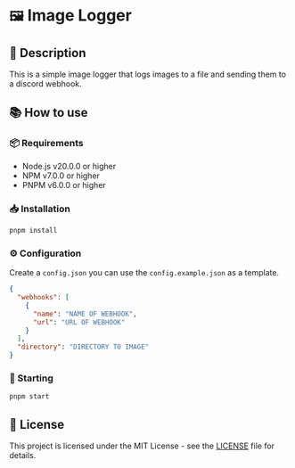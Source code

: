 # `🖼️` Image Logger

## 📝 Description

This is a simple image logger that logs images to a file and sending them to a discord webhook.

## 📚 How to use

### 📦 Requirements

- Node.js v20.0.0 or higher
- NPM v7.0.0 or higher
- PNPM v6.0.0 or higher

### 📥 Installation

```bash
pnpm install
```

### ⚙️ Configuration

Create a `config.json` you can use the `config.example.json` as a template.

```json
{
  "webhooks": [
    {
      "name": "NAME OF WEBHOOK",
      "url": "URL OF WEBHOOK"
    }
  ],
  "directory": "DIRECTORY TO IMAGE"
}
```

### 🚀 Starting

```bash
pnpm start
```

## 📝 License

This project is licensed under the MIT License - see the [LICENSE](LICENSE) file for details.
